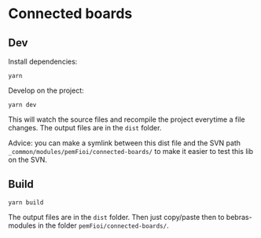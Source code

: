 # Connected boards


## Dev

Install dependencies:
```
yarn
```

Develop on the project:
```
yarn dev
```

This will watch the source files and recompile the project everytime a file changes.
The output files are in the `dist` folder.

Advice: you can make a symlink between this dist file and the 
SVN path `_common/modules/pemFioi/connected-boards/` to make it
easier to test this lib on the SVN.

## Build

```
yarn build
```

The output files are in the `dist` folder.
Then just copy/paste then to bebras-modules
in the folder `pemFioi/connected-boards/`.